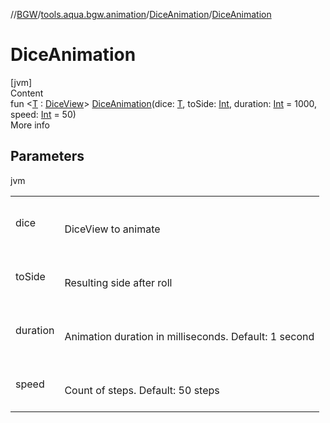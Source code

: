 //[BGW](../../../index.md)/[tools.aqua.bgw.animation](../index.md)/[DiceAnimation](index.md)/[DiceAnimation](-dice-animation.md)



# DiceAnimation  
[jvm]  
Content  
fun <[T](index.md) : [DiceView](../../tools.aqua.bgw.elements.gameelements/-dice-view/index.md)> [DiceAnimation](-dice-animation.md)(dice: [T](index.md), toSide: [Int](https://kotlinlang.org/api/latest/jvm/stdlib/kotlin/-int/index.html), duration: [Int](https://kotlinlang.org/api/latest/jvm/stdlib/kotlin/-int/index.html) = 1000, speed: [Int](https://kotlinlang.org/api/latest/jvm/stdlib/kotlin/-int/index.html) = 50)  
More info  


## Parameters  
  
jvm  
  
| | |
|---|---|
| <a name="tools.aqua.bgw.animation/DiceAnimation/DiceAnimation/#TypeParam(bounds=[tools.aqua.bgw.elements.gameelements.DiceView])#kotlin.Int#kotlin.Int#kotlin.Int/PointingToDeclaration/"></a>dice| <a name="tools.aqua.bgw.animation/DiceAnimation/DiceAnimation/#TypeParam(bounds=[tools.aqua.bgw.elements.gameelements.DiceView])#kotlin.Int#kotlin.Int#kotlin.Int/PointingToDeclaration/"></a><br><br>DiceView to animate<br><br>|
| <a name="tools.aqua.bgw.animation/DiceAnimation/DiceAnimation/#TypeParam(bounds=[tools.aqua.bgw.elements.gameelements.DiceView])#kotlin.Int#kotlin.Int#kotlin.Int/PointingToDeclaration/"></a>toSide| <a name="tools.aqua.bgw.animation/DiceAnimation/DiceAnimation/#TypeParam(bounds=[tools.aqua.bgw.elements.gameelements.DiceView])#kotlin.Int#kotlin.Int#kotlin.Int/PointingToDeclaration/"></a><br><br>Resulting side after roll<br><br>|
| <a name="tools.aqua.bgw.animation/DiceAnimation/DiceAnimation/#TypeParam(bounds=[tools.aqua.bgw.elements.gameelements.DiceView])#kotlin.Int#kotlin.Int#kotlin.Int/PointingToDeclaration/"></a>duration| <a name="tools.aqua.bgw.animation/DiceAnimation/DiceAnimation/#TypeParam(bounds=[tools.aqua.bgw.elements.gameelements.DiceView])#kotlin.Int#kotlin.Int#kotlin.Int/PointingToDeclaration/"></a><br><br>Animation duration in milliseconds. Default: 1 second<br><br>|
| <a name="tools.aqua.bgw.animation/DiceAnimation/DiceAnimation/#TypeParam(bounds=[tools.aqua.bgw.elements.gameelements.DiceView])#kotlin.Int#kotlin.Int#kotlin.Int/PointingToDeclaration/"></a>speed| <a name="tools.aqua.bgw.animation/DiceAnimation/DiceAnimation/#TypeParam(bounds=[tools.aqua.bgw.elements.gameelements.DiceView])#kotlin.Int#kotlin.Int#kotlin.Int/PointingToDeclaration/"></a><br><br>Count of steps. Default: 50 steps<br><br>|
  
  



